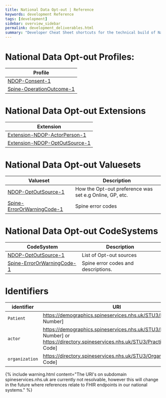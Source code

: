 ```yaml
---
title: National Data Opt-out | Reference
keywords: development Reference
tags: [development]
sidebar: overview_sidebar
permalink: development_deliverables.html
summary: "Developer Cheat Sheet shortcuts for the technical build of National Data Opt-out API."
---
```


# National Data Opt-out Profiles:

|Profile| 
|-------|
|[NDOP-Consent-1](https://fhir.nhs.uk/STU3/StructureDefinition/NDOP-Consent-1) | 
|[Spine-OperationOutcome-1](https://fhir.nhs.uk/STU3/StructureDefinition/Spine-OperationOutcome-1) | 

# National Data Opt-out Extensions

|Extension|
|---------|
| [Extension-NDOP-ActorPerson-1](https://fhir.nhs.uk/STU3/StructureDefinition/Extension-NDOP-ActorPerson-1)|
| [Extension-NDOP-OptOutSource-1](https://fhir.nhs.uk/STU3/StructureDefinition/Extension-NDOP-OptOutSource-1)|


# National Data Opt-out Valuesets

|Valueset|Description|
|-------|-----------|
|[NDOP-OptOutSource-1](https://fhir.nhs.uk/STU3/ValueSet/NDOP-OptOutSource-1)|How the Opt-out preference was set e.g Online, GP, etc.|
|[Spine-ErrorOrWarningCode-1](https://fhir.nhs.uk/STU3/ValueSet/Spine-ErrorOrWarningCode-1)|Spine error codes|

# National Data Opt-out CodeSystems

|CodeSystem|Description|
|-------|-----------|
|[NDOP-OptOutSource-1](https://fhir.nhs.uk/STU3/CodeSystem/NDOP-OptOutSource-1)|List of Opt-out sources|
|[Spine-ErrorOrWarningCode-1](https://fhir.nhs.uk/STU3/CodeSystem/Spine-ErrorOrWarningCode-1)|Spine error codes and descriptions.|

# Identifiers #

| identifier | URI | Comment |
|--------------------------------------------|----------|----|
| `Patient` | https://demographics.spineservices.nhs.uk/STU3/Patient/[NHS Number] | Patient |
|`actor`|https://demographics.spineservices.nhs.uk/STU3/Patient/[NHS Number] or https://directory.spineservices.nhs.uk/STU3/Practitioner/[Org Code] | Patient or Practitioner|
|`organization`|https://directory.spineservices.nhs.uk/STU3/Organization/[Org Code] |NHS Digital (X26)|


{% include warning.html content="The URI's on subdomain spineservices.nhs.uk are currently not resolvable, however this will change in the future where references relate to FHIR endpoints in our national systems." %}